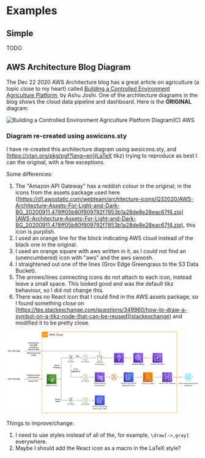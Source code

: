 # Examples

## Simple
TODO

## AWS Architecture Blog Diagram
The Dec 22 2020 AWS Architecture blog has a great article on agriculture (a topic close to my heart) called [Building a Controlled Environment Agriculture Platform](https://aws.amazon.com/blogs/architecture/building-a-controlled-environment-agriculture-platform/ "Building a Controlled Environment Agriculture Platform"), by Ashu Joshi.
One of the architecture diagrams in the blog shows the cloud data pipeline and dashboard.
Here is the **ORIGINAL** diagram: 

![](https://d2908q01vomqb2.cloudfront.net/fc074d501302eb2b93e2554793fcaf50b3bf7291/2020/12/21/Data-pipeline-Grov-Technologies-1024x374.png "Building a Controlled Environment Agriculture Platform Diagram")(C) AWS

### Diagram re-created using aswicons.sty
I have re-created this architecture diagram using awsicons.sty, and [https://ctan.org/pkg/pgf?lang=en](LaTeX tikz) trying to reproduce as best I can the original, with a few exceptions.

Some differences:
1. The "Amazon API Gateway" has a reddish colour in the original; in the icons from the assets package used here ([https://d1.awsstatic.com/webteam/architecture-icons/Q32020/AWS-Architecture-Assets-For-Light-and-Dark-BG_20200911.478ff05b80f909792f7853b1a28de8e28eac67f4.zip](AWS-Architecture-Assets-For-Light-and-Dark-BG_20200911.478ff05b80f909792f7853b1a28de8e28eac67f4.zip), this icon is purplish.
1. I used an orange line for the block indicating AWS cloud instead of the black one in the original.
1. I used an orange square with aws written in it, as I could not find an (unencumbered) icon with "aws" and the aws swoosh.
1. I straightened out one of the lines (Grov Edge Greengrass to the S3 Data Bucket).
1. The arrows/lines connecting icons do not attach to each icon, instead leave a small space. This looked good and was the default tikz behaviour, so I did not change this.
1. There was no React icon that I could find in the AWS assets package, so I found something close on [https://tex.stackexchange.com/questions/349960/how-to-draw-a-symbol-on-a-tikz-node-that-can-be-reused](stackexchange) and modified it to be pretty close.

<img src="https://github.com/gnewton/awsArchIcons2LaTeX/raw/main/examples/Data-pipeline-Grov-Technologies.png" alt="Diagram re-created using aswicons.sty" style="width:2000px;"/>

Things to improve/change:
1. I need to use styles instead of all of the, for example, `\draw[->,gray]` everywhere.
2. Maybe I should add the React icon as a macro in the LaTeX style?


